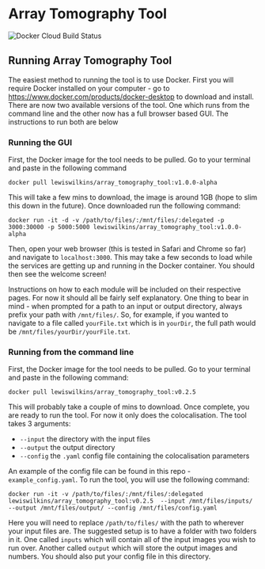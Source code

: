 # Array Tomography Tool
![Docker Cloud Build Status](https://img.shields.io/docker/cloud/build/lewiswilkins/array_tomography_tool)
## Running Array Tomography Tool 

The easiest method to running the tool is to use Docker. First you will require
Docker installed on your computer - go to
https://www.docker.com/products/docker-desktop to download and install. There
are now two available versions of the tool. One which runs from the command line
and the other now has a full browser based GUI. The instructions to run both are
below

### Running the GUI

First, the Docker image for the tool needs to be pulled. Go to your terminal and
paste in the following command


`docker pull lewiswilkins/array_tomography_tool:v1.0.0-alpha`

This will take a few mins to download, the image is around 1GB (hope to slim this down in
the future). Once downloaded run the following command:

`docker run -it -d -v /path/to/files/:/mnt/files/:delegated -p 3000:30000 -p 5000:5000 lewiswilkins/array_tomography_tool:v1.0.0-alpha`

Then, open your web browser (this is tested in Safari and Chrome so far) and
navigate to `localhost:3000`. This may take a few seconds to load while the
services are getting up and running in the Docker container. You should then see
the welcome screen! 

Instructions on how to each module will be included on their respective pages.
For now it should all be fairly self explanatory. One thing to bear in mind -
when prompted for a path to an input or output directory, always prefix your
path with `/mnt/files/`. So, for example, if you wanted to navigate to a file
called `yourFile.txt` which is in `yourDir`, the full path would be
`/mnt/files/yourDir/yourFile.txt`.


### Running from the command line

First, the Docker image for the tool needs to be pulled. Go to your terminal and
paste in the following command:


`docker pull lewiswilkins/array_tomography_tool:v0.2.5`


This will probably take a couple of mins to download. Once complete, you are
ready to run the tool. For now it only does the colocalisation. The tool takes 3
arguments:
- `--input` the directory with the input files 
- `--output` the output directory
- `--config` the `.yaml` config file containing the colocalisation parameters

An example of the config file can be found in this repo - `example_config.yaml`.
To run the tool, you will use the following command:


`docker run -it -v /path/to/files/:/mnt/files/:delegated lewiswilkins/array_tomography_tool:v0.2.5  --input
/mnt/files/inputs/ --output /mnt/files/output/ --config /mnt/files/config.yaml`

Here you will need to replace `/path/to/files/` with the path to wherever your
input files are. The suggested setup is to have a folder with two folders in it.
One called `inputs` which will contain all of the input images you wish to run
over. Another called `output` which will store the output images and numbers.
You should also put your config file in this directory.


